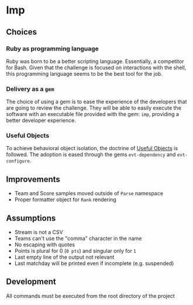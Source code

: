 # Imp

## Choices

### Ruby as programming language

Ruby was born to be a better scripting language. Essentially, a competitor for
Bash. Given that the challenge is focused on interactions with the shell, this
programming language seems to be the best tool for the job.

### Delivery as a `gem`

The choice of using a gem is to ease the experience of the developers that are
going to review the challenge. They will be able to easily execute the software
with an executable file provided with the gem: `imp`, providing a better
developer experience.

### Useful Objects

To achieve behavioral object isolation, the doctrine of
[Useful Objects](http://docs.eventide-project.org/user-guide/useful-objects.html) is followed. The adoption is eased through the gems `evt-dependency` and
`evt-configure`.

## Improvements

- Team and Score samples moved outside of `Parse` namespace
- Proper formatter object for `Rank` rendering

## Assumptions

- Stream is not a CSV
- Teams can't use the "comma" character in the name
- No escaping with quotes
- Points is plural for 0 (`0 pts`) and singular only for `1`
- Last empty line of the output not relevant
- Last matchday will be printed even if incomplete (e.g. suspended)

## Development

All commands must be executed from the root directory of the project
